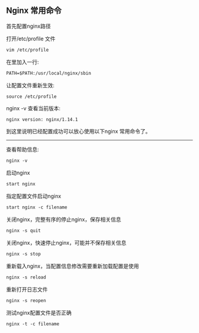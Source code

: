 ## Nginx 常用命令

首先配置nginx路径

打开/etc/profile 文件
```txt
vim /etc/profile
```

在里加入一行:
```txt
PATH=$PATH:/usr/local/nginx/sbin
```

让配置文件重新生效:
```
source /etc/profile
```         

nginx -v 查看当前版本:
```txt
nginx version: nginx/1.14.1
```

到这里说明已经配置成功可以放心使用以下nginx 常用命令了。

---

查看帮助信息:
```txt
nginx -v
```

启动nginx
```txt
start nginx
```

指定配置文件启动nginx
```txt
start nginx -c filename
```

关闭nginx，完整有序的停止nginx，保存相关信息
```txt
nginx -s quit
```

关闭nginx，快速停止nginx，可能并不保存相关信息
```txt
nginx -s stop
```

重新载入nginx，当配置信息修改需要重新加载配置是使用
```txt
nginx -s reload
```

重新打开日志文件
```txt
nginx -s reopen
```

测试nginx配置文件是否正确
```txt
nginx -t -c filename
```
